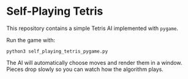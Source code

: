 # Self-Playing Tetris

This repository contains a simple Tetris AI implemented with `pygame`.

Run the game with:

```
python3 self_playing_tetris_pygame.py
```

The AI will automatically choose moves and render them in a window. Pieces drop slowly so you can watch how the algorithm plays.
